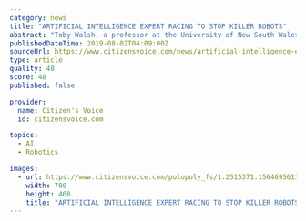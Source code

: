 ```yaml
---
category: news
title: "ARTIFICIAL INTELLIGENCE EXPERT RACING TO STOP KILLER ROBOTS"
abstract: "Toby Walsh, a professor at the University of New South Wales in Sydney, is one of Australia’s leading experts on artificial intelligence. He and other experts have released a report outlining the promises, and ethical pitfalls, of the country’s embrace ..."
publishedDateTime: 2019-08-02T04:09:00Z
sourceUrl: https://www.citizensvoice.com/news/artificial-intelligence-expert-racing-to-stop-killer-robots-1.2515373
type: article
quality: 48
score: 48
published: false

provider:
  name: Citizen's Voice
  id: citizensvoice.com

topics:
  - AI
  - Robotics

images:
  - url: https://www.citizensvoice.com/polopoly_fs/1.2515371.1564695613!/fileImage/httpImage/image.jpg_gen/derivatives/landscape_700/image.jpg
    width: 700
    height: 468
    title: "ARTIFICIAL INTELLIGENCE EXPERT RACING TO STOP KILLER ROBOTS"
---
```

